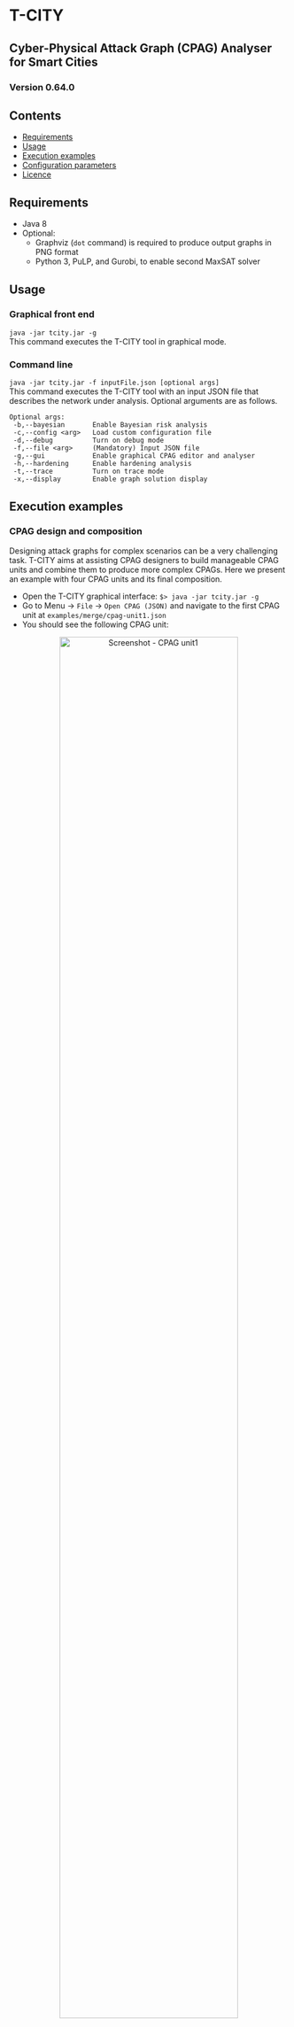# T-CITY
## Cyber-Physical Attack Graph (CPAG) Analyser for Smart Cities

### Version 0.64.0

## Contents
- [Requirements](#requirements)
- [Usage](#usage)
- [Execution examples](#execution-examples)
- [Configuration parameters](#configuration-parameters)
- [Licence](#licence)

## Requirements
* Java 8
* Optional: 
  * Graphviz (`dot` command) is required to produce output graphs in PNG format 
  * Python 3, PuLP, and Gurobi, to enable second MaxSAT solver

## Usage

### Graphical front end
```java -jar tcity.jar -g```  
This command executes the T-CITY tool in graphical mode. 

### Command line
```java -jar tcity.jar -f inputFile.json [optional args]```  
This command executes the T-CITY tool with an input JSON file that describes the network under analysis. Optional arguments are as follows. 

```
Optional args: 
 -b,--bayesian       Enable Bayesian risk analysis
 -c,--config <arg>   Load custom configuration file
 -d,--debug          Turn on debug mode
 -f,--file <arg>     (Mandatory) Input JSON file
 -g,--gui            Enable graphical CPAG editor and analyser
 -h,--hardening      Enable hardening analysis
 -t,--trace          Turn on trace mode
 -x,--display        Enable graph solution display
```



## Execution examples

### CPAG design and composition
Designing attack graphs for complex scenarios can be a very challenging task. T-CITY aims at assisting CPAG designers to build manageable CPAG units and combine them to produce more complex CPAGs. Here we present an example with four CPAG units and its final composition. 

- Open the T-CITY graphical interface: `$> java -jar tcity.jar -g`
- Go to Menu -> `File` -> `Open CPAG (JSON)` and navigate to the first CPAG unit at `examples/merge/cpag-unit1.json`
- You should see the following CPAG unit: 

<!-- ![Screenshot - CPAG unit1](https://github.com/mbarrere/tcity/blob/main/screenshots/cpag-unit1.png) -->
<p align="center"> <img src="https://github.com/mbarrere/tcity/blob/main/screenshots/cpag-unit1.png" alt="Screenshot - CPAG unit1" width="80%"> </p>

Now go to Menu -> `Operations` -> `Merge CPAGs` and open the second CPAG unit at `examples/merge/cpag-unit2.json`. The following CPAG unit will be merged with the current CPAG: 
<!-- ![Screenshot - CPAG unit2](https://github.com/mbarrere/tcity/blob/main/screenshots/cpag-unit2.png) -->
<p align="center"> <img src="https://github.com/mbarrere/tcity/blob/main/screenshots/cpag-unit2.png" alt="Screenshot - CPAG unit2" width="80%"> </p>

Repeat the merging process with CPAG unit 3 (at `examples/merge/cpag-unit3.json`)
<!-- ![Screenshot - CPAG unit3](https://github.com/mbarrere/tcity/blob/main/screenshots/cpag-unit3.png) -->
<p align="center"> <img src="https://github.com/mbarrere/tcity/blob/main/screenshots/cpag-unit3.png" alt="Screenshot - CPAG unit3" width="80%"> </p>

Repeat the merging process with CPAG unit 4 (at `examples/merge/cpag-unit4.json`)
<!-- ![Screenshot - CPAG unit4](https://github.com/mbarrere/tcity/blob/main/screenshots/cpag-unit4.png) -->
<p align="center"> <img src="https://github.com/mbarrere/tcity/blob/main/screenshots/cpag-unit4.png" alt="Screenshot - CPAG unit4" width="80%"> </p>

After merging the four CPAG units, you should see the following complex CPAG: 
<!-- ![Screenshot - Complex CPAG](https://github.com/mbarrere/tcity/blob/main/screenshots/complex-cpag.png) -->
<p align="center"> <img src="https://github.com/mbarrere/tcity/blob/main/screenshots/complex-cpag.png" alt="Screenshot - Complex CPAG" width="80%"> </p>

#

### Risk analysis with Bayesian CPAGs (graphical interface)
```
$> java -jar tcity.jar -g
```
- Go to Menu -> `File` -> `Open CPAG (JSON)` and navigate to the smart farming scenario at `examples/smart-farming/farming.json`
- Go to Menu -> `CPAG Metrics` -> `Auto Bayesian risk`
- You should see the following Bayesian CPAG:

<!-- ![Screenshot - T-CITY editor - Smart farming scenario](https://github.com/mbarrere/tcity/blob/main/screenshots/cpag-editor-farming.png) -->
<p align="center"> <img src="https://github.com/mbarrere/tcity/blob/main/screenshots/cpag-editor-farming.png" alt="Screenshot - T-CITY editor - Smart farming scenario" width="100%"> </p>

#

### Risk analysis with Bayesian CPAGs (command line)
```
$> java -jar tcity.jar -f examples/smart-farming/farming.json --bayesian --display
```
```
11:46:47 [INFO ] TCity:51 - == T-CITY v0.64 ==
11:46:47 [INFO ] TCity:52 - == Started at 2022-06-10 11:46:47.497 ==
11:46:47 [INFO ] TCity:118 - Input file: examples/smart-farming/farming.json
11:46:47 [INFO ] TCity:120 - => Loading problem specification... 
11:46:47 [INFO ] TCity:124 -  done in 139 ms (0 seconds).
11:46:47 [INFO ] TCity:145 - (*) Hardening analysis not enabled (enable with flag -h)
11:46:47 [INFO ] TCity:150 - (*) Bayesian enabled
11:46:47 [INFO ] BayesianTransformer:245 - Bayesian. Computing inconditional probabilities for graph G(V=40,E=48)
11:46:47 [INFO ] BayesianTransformer:261 - Bayes => sourceNode: attacker, targetNode: target
11:46:47 [INFO ] BayesianTransformer:348 - [TIME] Bayesian generation took 36 ms (0 seconds)
11:46:47 [INFO ] RiskAnalysis:48 - Unconditional probability for target 'target': 0.62050078537184
11:46:47 [INFO ] BayesianAndOrGraphExporter:222 - Writing Graph to DOT file
11:46:49 [INFO ] TCity:160 - == T-CITY ended at 2022-06-10 11:46:49.147 ==
```

#### CPAG display: 
If Graphviz is properly installed and the T-CITY config file has the correct path to the `dot` tool (e.g. `tools.dot = /usr/local/bin/dot`), then you should see the following CPAG: 

<!-- ![Screenshot - Smart farming scenario with Graphviz](https://github.com/mbarrere/tcity/blob/main/screenshots/farming2-bn.png) -->
<p align="center"> <img src="https://github.com/mbarrere/tcity/blob/main/screenshots/farming2-bn.png" alt="Screenshot - Smart farming scenario with Graphviz" width="100%"> </p>


---

## Configuration parameters
The configuration parameters are stored in the file `tcity.conf`.
The tool also accepts a different configuration file as argument [-c configFile] to override the configuration in *tcity.conf*. If the file `tcity.conf` is not present, T-CITY uses the default configuration values.


## Licence
Apache License 2.0
